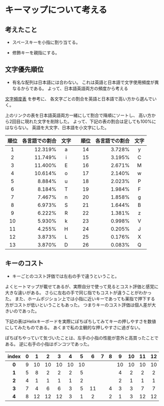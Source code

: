 # キーマップについて考える

##  考えたこと

* スペースキーを小指に割り当てる。

* 修飾キーを親指にする。


## 文字優先順位

* 有名な配列は日本語には合わない。
これは英語と日本語で文字使用頻度が異なるからである。
よって、日本語英語両方の頻度から考える

[文字頻度表](http://www7.plala.or.jp/dvorakjp/hinshutu.htm) を参考に、
各文字ごとの割合を英語と日本語で高い方から選んでいく。

上のリンクの表を日本語英語両方一緒にして割合で降順にソートし、
高い方から2回目に現れた文字を削除した。
よって、下記の表の割合は足しても100%にはならない。
英語を大文字、日本語を小文字にした。

順位  | 各言語での割合 | 文字  |     | 順位  | 各言語での割合 | 文字
:---: | ---:           | :---: | --- | :---: | ---:           | :---:
1     | 12.319%        | a     |     | 14    | 3.728%         | y
2     | 11.749%        | i     |     | 15    | 3.195%         | C
3     | 11.400%        | E     |     | 16    | 2.671%         | M
4     | 10.614%        | o     |     | 17    | 2.140%         | w
5     | 8.884%         | u     |     | 18    | 2.023%         | P
6     | 8.184%         | T     |     | 19    | 1.984%         | F
7     | 7.467%         | n     |     | 20    | 1.858%         | g
8     | 6.973%         | S     |     | 21    | 1.644%         | B
9     | 6.222%         | R     |     | 22    | 1.381%         | z
10    | 5.930%         | k     |     | 23    | 0.998%         | V
11    | 4.255%         | H     |     | 24    | 0.205%         | J
12    | 3.873%         | L     |     | 25    | 0.176%         | X
13    | 3.870%         | D     |     | 26    | 0.083%         | Q


## キーのコスト

* キーごとのコスト評価では左右の手で違うということ。

よくヒートマップが載せてあるが、実際自分で使って見るとコスト評価と感覚に大きな違いがある。
さらに左右の手で同じ指でもコストが違うことがわかった。
また、ホームポジション上では小指に近いキーであっても薬指で押下する方がコストが低いということもあった。
つまりキーのコスト評価は個人差が大きいのであった。

下記の表はHelixキーボードを実際にぽちぽちしてみてキーの押しやすさを数値にしてみたものである。
あくまで私の主観的な押しやすさに過ぎない。

ぽちぽちやっていて気づいたことは、左手の小指の性能が意外と高買ったことである。
逆に右手の小指はポンコツであった。


| index | 0     | 1     | 2     | 3     | 4     | 5     | 6     | 7     | 8     | 9     | 10    | 11    | 12    | 13    | 14    |
| :---: | :---: | :---: | :---: | :---: | :---: | :---: | :---: | :---: | :---: | :---: | :---: | :---: | :---: | :---: | :---: |
| **0** | 9     | 10    | 10    | 10    | 10    | 10    |       |       |       | 10    | 10    | 10    | 10    | 10    | 10    |
| **1** | 5     | 8     | 2     | 2     | 2     | 5     |       |       |       | 4     | 2     | 2     | 2     | 7     | 5     |
| **2** | 4     | 1     | 1     | 1     | 1     | 2     |       |       |       | 2     | 1     | 1     | 1     | 2     | 4     |
| **3** | 7     | 4     | 6     | 6     | 3     | 5     | 11    |       | 4     | 3     | 3     | 7     | 7     | 6     | 7     |
| **4** | 8     | 12    | 12    | 12    | 3     | 1     | 2     |       | 2     | 1     | 3     | 12    | 12    | 9     | 8     |



